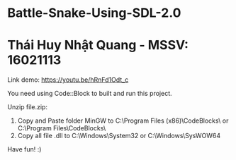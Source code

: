 # Battle-Snake-Using-SDL-2.0
# Thái Huy Nhật Quang - MSSV: 16021113

Link demo: https://youtu.be/hRnFd1Odt_c

You need using Code::Block to built and run this project.

Unzip file.zip:
  1. Copy and Paste folder MinGW to C:\Program Files (x86)\CodeBlocks\ or C:\Program Files\CodeBlocks\
  2. Copy all file .dll to C:\Windows\System32 or C:\Windows\SysWOW64

Have fun! :) 

